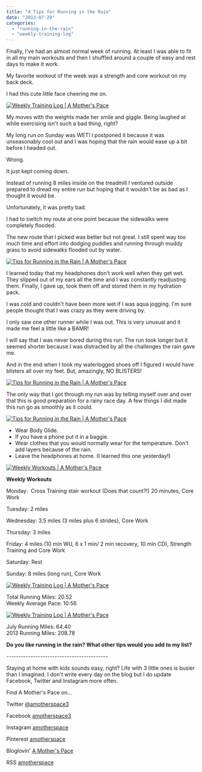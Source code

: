 ```yaml
---
title: "4 Tips for Running in the Rain"
date: "2013-07-29"
categories: 
  - "running-in-the-rain"
  - "weekly-training-log"
---
```


Finally, I've had an almost normal week of running. At least I was able to fit in all my main workouts and then I shuffled around a couple of easy and rest days to make it work.   
  
My favorite workout of the week was a strength and core workout on my back deck.  
  
I had this cute little face cheering me on.  
  
  

[![Weekly Training Log | A Mother's Pace](images/IMG_20130726_105154.jpg "Weekly Training Log | A Mother's Pace")](http://amotherspace.net/wp-content/uploads/2013/07/IMG_20130726_1051541.jpg)

  
My moves with the weights made her smile and giggle. Being laughed at while exercising isn't such a bad thing, right?  
  
My long run on Sunday was WET! I postponed it because it was unseasonably cool out and I was hoping that the rain would ease up a bit before I headed out.   
  
Wrong.  
  
It just kept coming down.   
  
Instead of running 8 miles inside on the treadmill I ventured outside prepared to dread my entire run but hoping that it wouldn't be as bad as I thought it would be.  
  
Unfortunately, it was pretty bad.  
  
I had to switch my route at one point because the sidewalks were completely flooded.   
  
The new route that I picked was better but not great. I still spent way too much time and effort into dodging puddles and running through muddy grass to avoid sidewalks flooded out by water.   
  
  

[![Tips for Running in the Rain | A Mother's Pace](images/IMAG2004.jpg "Tips for Running in the Rain | A Mother's Pace")](http://amotherspace.net/wp-content/uploads/2013/07/IMAG20041.jpg)

  
I learned today that my headphones don't work well when they get wet. They slipped out of my ears all the time and I was constantly readjusting them. Finally, I gave up, took them off and stored them in my hydration pack.  
  
I was cold and couldn't have been more wet if I was aqua jogging. I'm sure people thought that I was crazy as they were driving by.  
  
I only saw one other runner while I was out. This is very unusual and it made me feel a little like a BAMR!  
  
I will say that I was never bored during this run. The run took longer but it seemed shorter because I was distracted by all the challenges the rain gave me.  
  
And in the end when I took my waterlogged shoes off I figured I would have blisters all over my feet. But, amazingly, NO BLISTERS!   
  
  

[![Tips for Running in the Rain | A Mother's Pace](images/IMAG2005.jpg "Tips for Running in the Rain | A Mother's Pace")](http://amotherspace.net/wp-content/uploads/2013/07/IMAG20051.jpg)

  
The only way that I got through my run was by telling myself over and over that this is good preparation for a rainy race day. A few things I did made this run go as smoothly as it could.  
  
  

[![Tips for Running in the Rain | A Mother's Pace](images/runningraintips.jpg "Tips for Running in the Rain | A Mother's Pace")](http://amotherspace.net/wp-content/uploads/2013/07/runningraintips1.jpg)

  

- Wear Body Glide.
- If you have a phone put it in a baggie.
- Wear clothes that you would normally wear for the temperature. Don't add layers because of the rain. 
- Leave the headphones at home. (I learned this one yesterday!)

  

  

[![Weekly Workouts | A Mother's Pace](images/Weekly+Workouts.jpg "Weekly Workouts | A Mother's Pace")](http://amotherspace.net/wp-content/uploads/2013/07/Weekly+Workouts1.jpg)

  
**Weekly Workouts**  
  
Monday:  Cross Training stair workout (Does that count?!) 20 minutes, Core Work  
  
Tuesday: 2 miles  
  
Wednesday: 3.5 miles (3 miles plus 6 strides), Core Work  
  
Thursday: 3 miles  
  
Friday: 4 miles (10 min WU, 6 x 1 min/ 2 min recovery, 10 min CD), Strength Training and Core Work  
  
Saturday: Rest  
  
Sunday: 8 miles (long run), Core Work  
  
  

[![Weekly Training Log | A Mother's Pace](images/July28Nike+.PNG "Weekly Training Log | A Mother's Pace")](http://2.bp.blogspot.com/-pzv08kflFrI/UfV5zR3XMtI/AAAAAAAAMio/DafLR_EDtdw/s1600/July28Nike+.PNG)

  
  

  
Total Running Miles: 20.52  
Weekly Average Pace: 10:56  
  
  

[![Weekly Training Log | A Mother's Pace](images/golden.PNG "Weekly Training Log | A Mother's Pace")](http://4.bp.blogspot.com/-pxZNEDHtHF4/UfXNOBaKM-I/AAAAAAAAMi4/3xjSZvow5V8/s1600/golden.PNG)

  
July Running Miles: 64.40  
2013 Running Miles: 208.78  

  

**Do you like running in the rain? What other tips would you add to my list?**

  
  

  

\------------------------------------------

  

Staying at home with kids sounds easy, right? Life with 3 little ones is busier than I imagined. I don't write every day on the blog but I do update Facebook, Twitter and Instagram more often. 

  
Find A Mother's Pace on...

  
Twitter [@amotherspace3](https://twitter.com/amotherspace3)

  
Facebook [amotherspace3](http://facebook.com/amotherspace3)

  
Instagram [amotherspace](http://instagram.com/amotherspace)

  

Pinterest [amotherspace](http://pinterest.com/amotherspace/)

  

Bloglovin' [A Mother's Pace](http://www.bloglovin.com/en/blog/6680087)

  

RSS [amotherspace](http://feeds.feedburner.com/amotherspace)
